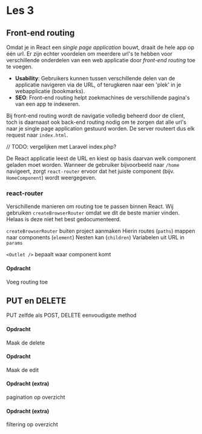 # Les 3

## Front-end routing

Omdat je in React een *single page application* bouwt, draait de hele app op één url. Er zijn echter voordelen om
meerdere url's te hebben voor verschillende onderdelen van een web applicatie door *front-end routing* toe te voegen.

- **Usability**: Gebruikers kunnen tussen verschillende delen van de applicatie navigeren via de URL, of terugkeren naar
  een 'plek' in je webapplicatie (bookmarks).
- **SEO**: Front-end routing helpt zoekmachines de verschillende pagina's van een app te indexeren.

Bij front-end routing wordt de navigatie volledig beheerd door de client, toch is daarnaast ook back-end routing nodig
om te zorgen dat alle url's naar je single page application gestuurd worden. De server routeert dus elk request naar
`index.html`.

// TODO: vergelijken met Laravel index.php?

De React applicatie leest de URL en kiest op basis daarvan welk component geladen moet worden. Wanneer de gebruiker
bijvoorbeeld naar `/home` navigeert, zorgt `react-router` ervoor dat het juiste component (bijv. `HomeComponent`) wordt
weergegeven.

### react-router

Verschillende manieren om routing toe te passen binnen React. Wij gebruiken `createBrowserRouter` omdat we dit de beste
manier vinden. Helaas is deze niet het best gedocumenteerd.

`createBrowserRouter` buiten project aanmaken
Hierin routes (`paths`) mappen naar components (`element`)
Nesten kan (`children`)
Variabelen uit URL in `params`

`<Outlet />` bepaalt waar component komt

#### Opdracht

Voeg routing toe

## PUT en DELETE

PUT zelfde als POST, DELETE eenvoudigste method

#### Opdracht

Maak de delete

#### Opdracht

Maak de edit

#### Opdracht (extra)

pagination op overzicht

#### Opdracht (extra)

filtering op overzicht